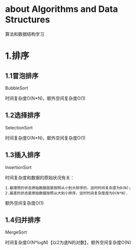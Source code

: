 # about Algorithms and Data Structures
算法和数据结构学习

# 1.排序

## 1.1冒泡排序

BubbleSort

时间复杂度O(N*N)，额外空间复杂度O(1)

## 1.2选择排序

SelectionSort

时间复杂度O(N*N)，额外空间复杂度O(1)

## 1.3插入排序

InsertionSort

时间复杂度和数据的原始状况有关：

    1.最理想的状态原始数据就是按照从小到大排序的，这时时间复杂度为O(N);
    2.最差的状态是原始数据按照从大到小排序，这时时间复杂度度为O(N*N).
额外空间复杂度O(1)

## 1.4归并排序

MergeSort

时间复杂度O(N*logN)【以2为底N的对数】，额外空间复杂度O(N)